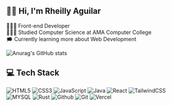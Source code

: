 ## 👋🏼 Hi, I'm Rheilly Aguilar  

👨🏼‍💻 Front-end Developer <br/>
👨🏼‍🎓 Studied Computer Science at AMA Computer College <br/>
🗯️ Currently learning more about Web Development <br/>

![Anurag's GitHub stats](https://github-readme-stats.vercel.app/api?username=RheillyAguilar&theme=graywhite_light&show_icons=true) 



## 💻 Tech Stack
![HTML5](https://img.shields.io/badge/html5-%23E34F26.svg?style=for-the-badge&logo=html5&logoColor=white)
![CSS3](https://img.shields.io/badge/css3-%231572B6.svg?style=for-the-badge&logo=css3&logoColor=white)
![JavaScript](https://img.shields.io/badge/javascript-%23323330.svg?style=for-the-badge&logo=javascript&logoColor=%23F7DF1E)
![Java](https://img.shields.io/badge/java-%23ED8B00.svg?style=for-the-badge&logo=openjdk&logoColor=white)
![React](https://img.shields.io/badge/react-%2320232a.svg?style=for-the-badge&logo=react&logoColor=%2361DAFB)
![TailwindCSS](https://img.shields.io/badge/tailwindcss-%2338B2AC.svg?style=for-the-badge&logo=tailwind-css&logoColor=white) <br/>
![MYSQL](https://img.shields.io/badge/mysql-%23e36414.svg?style=for-the-badge&logo=mysql&logoColor=white)
![Rust](https://img.shields.io/badge/rust-%23e63946.svg?style=for-the-badge&logo=rust&logoColor=white)
![Github](https://img.shields.io/badge/github-%23001d3d.svg?style=for-the-badge&logo=github&logoColor=white)
![Git](https://img.shields.io/badge/git-%23e76f51.svg?style=for-the-badge&logo=git&logoColor=white)
![Vercel](https://img.shields.io/badge/vercel-%231d3557.svg?style=for-the-badge&logo=vercel&logoColor=white)


<br />

#




